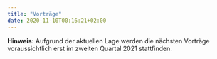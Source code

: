 ```yaml
---
title: "Vorträge"
date: 2020-11-10T00:16:21+02:00
---
```


**Hinweis:** Aufgrund der aktuellen Lage werden die nächsten Vorträge voraussichtlich erst im zweiten Quartal 2021 stattfinden.
